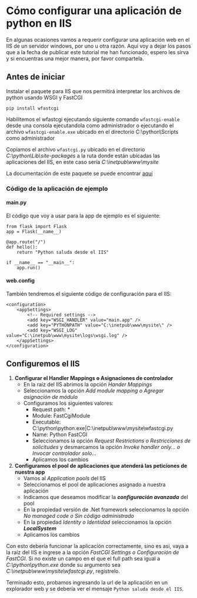 
# Cómo configurar una aplicación de python en IIS
En algunas ocasiones vamos a requerir configurar una aplicación web en el IIS de un servidor windows, por uno u otra razón. 
Aquí voy a dejar los pasos que a la fecha de publicar este tutorial me han funcionado, espero les sirva y si encuentras una mejor manera, por favor
compartela.

## Antes de iniciar
Instalar el paquete para IIS que nos permitirá interpretar los archivos de python usando
WSGI y FastCGI

    pip install wfastcgi

Habilitemos el wfastcgi ejecutando siguiente comando `wfastcgi-enable` desde una consola ejecutandola como administrador o ejecutando el archivo `wfastcgi-enable.exe` ubicado en el directorio C:\python\Scripts como administrador

Copiamos el archivo `wfastcgi.py` ubicado en el directorio *C:\python\Lib\site-packages* a la ruta donde están ubicadas las aplicaciones del IIS, en este caso sería *C:\inetpub\www\mysite*

La documentación de este paquete se puede encontrar [aquí](https://pypi.org/project/wfastcgi/)

### Código de la aplicación de ejemplo

#### main.py
El código que voy a usar para la app de ejemplo es el siguiente:

    from flask import Flask
    app = Flask(__name__)
    
    @app.route("/")
    def hello():
	    return "Python saluda desde el IIS"
	
	if __name__ == "__main__":
		app.run()

#### web.config
También tendremos el siguiente código de configuración para el IIS:

    <configuration>  
	    <appSettings>  
		    <!-- Required settings -->  
		    <add key="WSGI_HANDLER" value="main.app" />  
		    <add key="PYTHONPATH" value="C:\inetpub\www\mysite\" /> 
		    <add key="WSGI_LOG" value="C:\inetpub\www\mysite\logs\wsgi.log" />
	    </appSettings>
    </configuration>

## Configuremos el IIS

 1. **Configurar el Handler Mappings o Asignaciones de controlador**
	 - En la raíz del IIS abrimos la opción *Hander Mappings*
	 - Seleccionamos la opción *Add module mapping o Agregar asignación de módulo*
	 - Configuramos los siguientes valores:
		 + Request path: *
		 + Module: FastCgiModule
		 + Executable: C:\python\python.exe|C:\inetpub\www\mysite\wfastcgi.py
		 + Name: Python FastCGI
		 + Seleccionamos la opción *Request Restrictions o Restricciones de solicitudes* y desmarcamos la opción *Invoke handler only... o Invocar controlador solo...*
		 + Aplicamos los cambios
 2. **Configuramos el pool de aplicaciones que atenderá las peticiones de nuestra app**
	 - Vamos al *Application pools* del IIS
	 - Seleccionamos el pool de aplicaciones asignado a nuestra aplicación
	 - Indicamos que deseamos modificar la ***configuración avanzada*** del pool
	 - En la propiedad versión de .Net framework seleccionamos la opción *No managed code o Sin código administrado*
	 - En la propiedad *Identity o Identidad* seleccionamos la opción ***LocalSystem***
	 - Aplicamos los cambios

Con esto debería funcionar la aplicación correctamente, sino es asi, vaya a la raíz del IIS e ingrese a la opción *FastCGI Settings o Configuración de FastCGI*. Si no existe un campo en el que el full path sea igual a *C:\python\python.exe* donde su argumento sea *C:\inetpub\www\mysite\wfastcgi.py*, registrelo.

Terminado esto, probamos ingresando la url de la aplicación en un explorador web y se debería ver el mensaje `Python saluda desde el IIS`.
